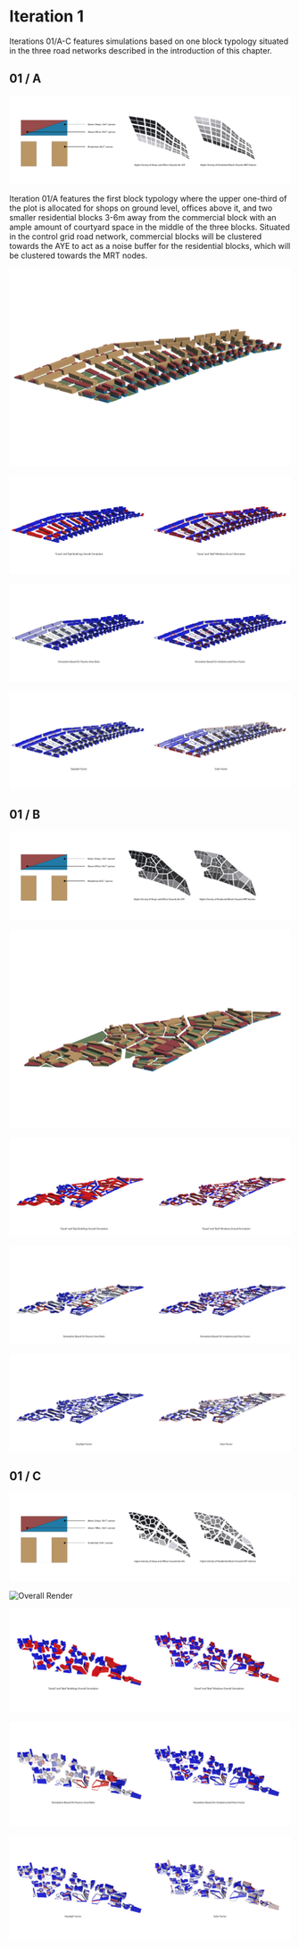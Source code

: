 
# Iteration 1
Iterations 01/A-C features simulations based on one block typology situated in the three road networks described in the introduction of this chapter.

## 01 / A
![Typology Diagram](./imgs/T1R2_diagram.png)

Iteration 01/A features the first block typology where the upper one-third of the plot is allocated for shops on ground level, offices above it, and two smaller residential blocks 3-6m away from the commercial block with an ample amount of courtyard space in the middle of the three blocks. Situated in the control grid road network, commercial blocks will be clustered towards the AYE to act as a noise buffer for the residential blocks, which will be clustered towards the MRT nodes.

![Overall Render](./imgs/edited_t1r2.png)

![.](./imgs/t1r2_gbgw.png)

![.](./imgs/t1r2_passiveview.png)

![.](./imgs/t1r2_daylightsolar.png)

## 01 / B
![Typology Diagram](./imgs/t1r3_diagram.png)

![Overall Render](./imgs/edited_t1r3.png)

![.](./imgs/t1r3_gbgw.png)

![.](./imgs/t1r3_passiveview.png)

![.](./imgs/t1r3_daylightsolar.png)


## 01 / C
![Typology Diagram](./imgs/T1R1_diagram.png)

![Overall Render](./imgs/edited_t1r1.png)

![.](./imgs/t1r1_gbgw.png)

![.](./imgs/t1r1_passiveview.png)

![.](./imgs/t1r1_daylightsolar.png)




